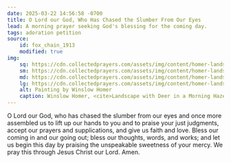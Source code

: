 ```yaml
---
date: 2025-03-22 14:56:58 -0700
title: O Lord our God, Who Has Chased the Slumber From Our Eyes
lead: A morning prayer seeking God's blessing for the coming day.
tags: adoration petition
source:
    id: fox_chain_1913
    modified: true
img:
    sq: https://cdn.collectedprayers.com/assets/img/content/homer-landscape-with-deer-1892-sq.webp
    sm: https://cdn.collectedprayers.com/assets/img/content/homer-landscape-with-deer-1892-sm.webp
    md: https://cdn.collectedprayers.com/assets/img/content/homer-landscape-with-deer-1892-md.webp
    lg: https://cdn.collectedprayers.com/assets/img/content/homer-landscape-with-deer-1892-lg.webp
    alt: Painting by Winslow Homer
    caption: Winslow Homer, <cite>Landscape with Deer in a Morning Haze</cite>, 1892
---
```

O Lord our God, who has chased the slumber from our eyes and once more assembled us to lift up our hands to you and to praise your just judgments, accept our prayers and supplications, and give us faith and love. Bless our coming in and our going out; bless our thoughts, words, and works; and let us begin this day by praising the unspeakable sweetness of your mercy. We pray this through Jesus Christ our Lord. Amen.

